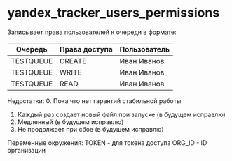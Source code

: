# yandex_tracker_users_permissions

Записывает права пользователей к очереди в формате: 

| Очередь    | Права доступа | Пользователь  |
|------------|---------------|---------------|
| TESTQUEUE  | CREATE        | Иван Иванов   |
| TESTQUEUE  | WRITE         | Иван Иванов   |
| TESTQUEUE  | READ          | Иван Иванов   |

Недостатки:
0. Пока что нет гарантий стабильной работы
1. Каждый раз создает новый файл при запуске (в будущем исправлю)
2. Медленный (в будущем исправлю)
3. Не продолжает при сбое (в будущем исправлю)

Переменные окружения:
TOKEN - для токена доступа
ORG_ID - ID организации 

